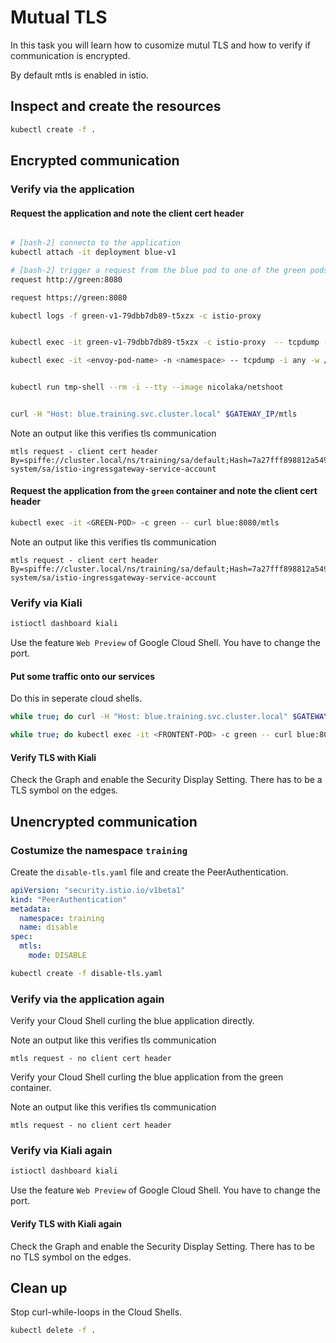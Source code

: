 # Mutual TLS

In this task you will learn how to cusomize mutul TLS and how to verify if communication is encrypted.

By default mtls is enabled in istio.

## Inspect and create the resources

```bash
kubectl create -f .
```

## Encrypted communication

### Verify via the application

#### Request the application and note the client cert header

```bash

# [bash-2] connecto to the application
kubectl attach -it deployment blue-v1

# [bash-2] trigger a request from the blue pod to one of the green pods
request http://green:8080

request https://green:8080

kubectl logs -f green-v1-79dbb7db89-t5xzx -c istio-proxy  


kubectl exec -it green-v1-79dbb7db89-t5xzx -c istio-proxy  -- tcpdump -i any -w /tmp/traffic.pcap

kubectl exec -it <envoy-pod-name> -n <namespace> -- tcpdump -i any -w /tmp/traffic.pcap


kubectl run tmp-shell --rm -i --tty --image nicolaka/netshoot


curl -H "Host: blue.training.svc.cluster.local" $GATEWAY_IP/mtls
```

Note an output like this verifies tls communication

```log
mtls request - client cert header By=spiffe://cluster.local/ns/training/sa/default;Hash=7a27fff898812a54990ae99edd24346880a7c1614cf031077139f68ca571d0a9;Subject="";URI=spiffe://cluster.local/ns/istio-system/sa/istio-ingressgateway-service-account
```

#### Request the application from the `green` container and note the client cert header

```bash
kubectl exec -it <GREEN-POD> -c green -- curl blue:8080/mtls
```

Note an output like this verifies tls communication

```log
mtls request - client cert header By=spiffe://cluster.local/ns/training/sa/default;Hash=7a27fff898812a54990ae99edd24346880a7c1614cf031077139f68ca571d0a9;Subject="";URI=spiffe://cluster.local/ns/istio-system/sa/istio-ingressgateway-service-account
```

### Verify via Kiali

```bash
istioctl dashboard kiali
```

Use the feature `Web Preview` of Google Cloud Shell. You have to change the port.

#### Put some traffic onto our services

Do this in seperate cloud shells.

```bash
while true; do curl -H "Host: blue.training.svc.cluster.local" $GATEWAY_IP/mtls; sleep 5; done
```

```bash
while true; do kubectl exec -it <FRONTENT-POD> -c green -- curl blue:8080/mtls; sleep 5; done
```

#### Verify TLS with Kiali

Check the Graph and enable the Security Display Setting. There has to be a TLS symbol on the edges.

## Unencrypted communication

### Costumize the namespace `training`

Create the `disable-tls.yaml` file and create the PeerAuthentication.

```yaml
apiVersion: "security.istio.io/v1beta1"
kind: "PeerAuthentication"
metadata:
  namespace: training
  name: disable
spec:
  mtls:
    mode: DISABLE
```

```bash
kubectl create -f disable-tls.yaml
```

### Verify via the application again

Verify your Cloud Shell curling the blue application directly.

Note an output like this verifies tls communication

```log
mtls request - no client cert header
```

Verify your Cloud Shell curling the blue application from the green container.

Note an output like this verifies tls communication

```log
mtls request - no client cert header
```

### Verify via Kiali again

```bash
istioctl dashboard kiali
```

Use the feature `Web Preview` of Google Cloud Shell. You have to change the port.

#### Verify TLS with Kiali again

Check the Graph and enable the Security Display Setting. There has to be no TLS symbol on the edges.

## Clean up

Stop curl-while-loops in the Cloud Shells.

```bash
kubectl delete -f .
```
